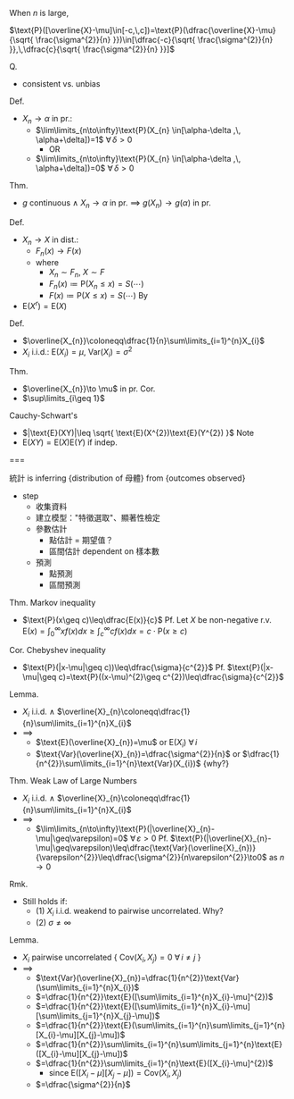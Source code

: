 

When $n$ is large,

$\text{P}([\overline{X}-\mu]\in[-c,\,c])=\text{P}(\dfrac{\overline{X}-\mu}{\sqrt{ \frac{\sigma^{2}}{n} }})\in[\dfrac{-c}{\sqrt{ \frac{\sigma^{2}}{n} }},\,\dfrac{c}{\sqrt{ \frac{\sigma^{2}}{n} }}]$

Q.
- consistent vs. unbias

Def.
- $X_{n}\to \alpha$ in pr.:
	- $\lim\limits_{n\to\infty}\text{P}(X_{n} \in[\alpha-\delta ,\, \alpha+\delta])=1$  $\forall\,\delta>0$
		- OR
	- $\lim\limits_{n\to\infty}\text{P}(X_{n} \in[\alpha-\delta ,\, \alpha+\delta])=0$  $\forall\,\delta>0$

Thm.
- $g$ continuous  $\land$  $X_{n}\to \alpha$ in pr. $\implies$ $g(X_{n})\to g(\alpha)$ in pr.

Def.
- $X_{n}\to X$ in dist.:
	- $F_{n}(x)\to F(x)$
	- where
		- $X_{n}\sim F_{n}$,  $X\sim F$
		- $F_{n}(x)\coloneqq \text{P}(X_{n}\leq x)=S(\cdots)$
		- $F(x)\coloneqq \text{P}(X\leq x)=S(\cdots)$
By
- $\text{E}(X^{r})=\text{E}(X)$

Def.
- $\overline{X_{n}}\coloneqq\dfrac{1}{n}\sum\limits_{i=1}^{n}X_{i}$
- $X_{i}$ i.i.d.:  $\text{E}(X_{i})=\mu$, $\text{Var}(X_{i})=\sigma^{2}$

Thm.
- $\overline{X_{n}}\to \mu$ in pr.
Cor.
- $\sup\limits_{i\geq 1}$


Cauchy-Schwart's
- $|\text{E}(XY)|\leq \sqrt{ \text{E}(X^{2})\text{E}(Y^{2}) }$
Note
- $\text{E}(XY)=\text{E}(X)\text{E}(Y)$  if indep.

===

統計 is inferring {distribution of 母體} from {outcomes observed}
- step
	- 收集資料
	- 建立模型："特徵選取"、顯著性檢定
	- 參數估計
		- 點估計 = 期望值？
		- 區間估計 dependent on 樣本數
	- 預測
		- 點預測
		- 區間預測

Thm. Markov inequality
- $\text{P}(x\geq c)\leq\dfrac{E(x)}{c}$
Pf.
Let $X$ be non-negative r.v.
$\text{E}(x)={\displaystyle\int}_{0}^{\infty}xf(x)dx\geq{\displaystyle\int}_{c}^{\infty}cf(x)dx=c\cdot\text{P}(x\geq c)$

Cor. Chebyshev inequality
- $\text{P}(|x-\mu|\geq c))\leq\dfrac{\sigma}{c^{2}}$
Pf.
$\text{P}(|x-\mu|\geq c)=\text{P}((x-\mu)^{2}\geq c^{2})\leq\dfrac{\sigma}{c^{2}}$

Lemma. 
- $X_{i}$ i.i.d. $\land$  $\overline{X}_{n}\coloneqq\dfrac{1}{n}\sum\limits_{i=1}^{n}X_{i}$
- $\implies$
	- $\text{E}(\overline{X}_{n})=\mu$  or  $\text{E}(X_{i})$ $\forall\,i$ 
	- $\text{Var}(\overline{X}_{n})=\dfrac{\sigma^{2}}{n}$  or  $\dfrac{1}{n^{2}}\sum\limits_{i=1}^{n}\text{Var}(X_{i})$ {why?}

Thm. Weak Law of Large Numbers
- $X_{i}$ i.i.d. $\land$  $\overline{X}_{n}\coloneqq\dfrac{1}{n}\sum\limits_{i=1}^{n}X_{i}$
- $\implies$
	- $\lim\limits_{n\to\infty}\text{P}(|\overline{X}_{n}-\mu|\geq\varepsilon)=0$  $\forall\,\varepsilon>0$
Pf.
$\text{P}(|\overline{X}_{n}-\mu|\geq\varepsilon)\leq\dfrac{\text{Var}(\overline{X}_{n})}{\varepsilon^{2}}\leq\dfrac{\sigma^{2}}{n\varepsilon^{2}}\to0$  as  $n\to0$


Rmk.
- Still holds if:
	- (1) $X_{i}$ i.i.d. weakend to pairwise uncorrelated. Why?
	- (2) $\sigma \neq \infty$

Lemma.
- $X_{i}$ pairwise uncorrelated { $\text{Cov}(X_{i},\,X_{j})=0$ $\forall\,i\neq j$ }
- $\implies$ 
	- $\text{Var}(\overline{X}_{n})=\dfrac{1}{n^{2}}\text{Var}(\sum\limits_{i=1}^{n}X_{i})$
	- $=\dfrac{1}{n^{2}}\text{E}([\sum\limits_{i=1}^{n}X_{i}-\mu]^{2})$
	- $=\dfrac{1}{n^{2}}\text{E}([\sum\limits_{i=1}^{n}X_{i}-\mu][\sum\limits_{j=1}^{n}X_{j}-\mu])$
	- $=\dfrac{1}{n^{2}}\text{E}(\sum\limits_{i=1}^{n}\sum\limits_{j=1}^{n}[X_{i}-\mu][X_{j}-\mu])$
	- $=\dfrac{1}{n^{2}}\sum\limits_{i=1}^{n}\sum\limits_{j=1}^{n}\text{E}([X_{i}-\mu][X_{j}-\mu])$
	- $=\dfrac{1}{n^{2}}\sum\limits_{i=1}^{n}\text{E}([X_{i}-\mu]^{2})$
		- since  $\text{E}([X_{i}-\mu][X_{j}-\mu])=\text{Cov}(X_{i},\,X_{j})$
	- $=\dfrac{\sigma^{2}}{n}$